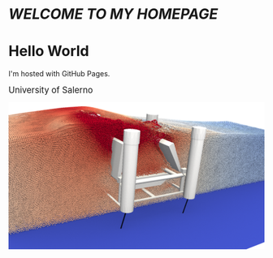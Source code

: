 # *WELCOME TO MY HOMEPAGE*

<!DOCTYPE html>
<html>
<body>
<h1>Hello World</h1>
<p>I'm hosted with GitHub Pages.</p>
</body>

<c><span style="font-size:1.2em;">University of Salerno</span></c>

<img src="jjj.0293.png" alt="Italian Trulli">
</html>
